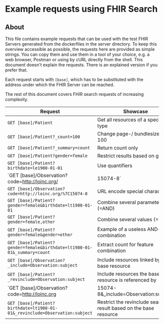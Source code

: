 # Example requests using FHIR Search

## About
This file contains example requests that can be used with the test FHIR Servers generated from the dockerfiles in the server directory. To keep this overview accessible as possible, the requests here are provided as simple strings. You can copy them and use them in a tool of your choice, e.g. a web browser, Postman or using by cURL directly from the shell. This document doesn't explain the requests. There is an explained version if you prefer that.

Each request starts with `[base]`, which has to be substituted with the address under which the FHIR Server can be reached.

The rest of this document covers FHIR search requests of increasing complexity.


 Request                                                                          | Showcase
----------------------------------------------------------------------------------|---------
`GET [base]/Patient`                                                              | Get all resources of a specific type
`GET [base]/Patient?_count=100`                                                   | Change page-/ bundlesize to 100
`GET [base]/Patient?_summary=count`                                               | Return count only
`GET [base]/Patient?gender=female`                                                | Restrict results based on gender
`GET [base]/Patient?birthdate=le1980-01-01`                                       | Use quantifiers
`GET [base]/Observation?code=http://loinc.org/|15074-8`                           | Combine code and codesystem info in one parameter value
`GET [base]/Observation?code=http://loinc.org/%7C15074-8`                         | URL encode special characters
`GET [base]/Patient?gender=female&birthdate=lt1980-01-01`                         | Combine several parameters (=AND)
`GET [base]/Patient?gender=female,other`                                          | Combine several values (=OR)
`GET [base]/Patient?gender=female&gender=other`                                   | Example of a useless AND-combination
`GET [base]/Patient?gender=female&birthdate=lt1980-01-01&_summary=count`          | Extract count for feature combination
`GET [base]/Observation?_include=Observation:subject`                             | Include resources linked by the base resource
`GET [base]/Patient?_revinclude=Observation:subject`                              | Include resources the base resource is referenced by
`GET [base]/Observation?code=http://loinc.org|15074-8&_include=Observation:subject`| Restrict the include search result based on the base resource
`GET [base]/Patient?birthdate=lt1980-01-01&_revinclude=Observation:subject`       | Restrict the revinclude search result based on the base resource










